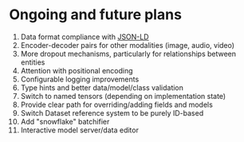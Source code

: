 # Ongoing and future plans

1.  Data format compliance with [JSON-LD](https://json-ld.org/)
2.  Encoder-decoder pairs for other modalities (image, audio, video)
3.  More dropout mechanisms, particularly for relationships between entities
4.  Attention with positional encoding
5.  Configurable logging improvements
6.  Type hints and better data/model/class validation
7.  Switch to named tensors (depending on implementation state)
8.  Provide clear path for overriding/adding fields and models
9.  Switch Dataset reference system to be purely ID-based
10. Add "snowflake" batchifier
11. Interactive model server/data editor
